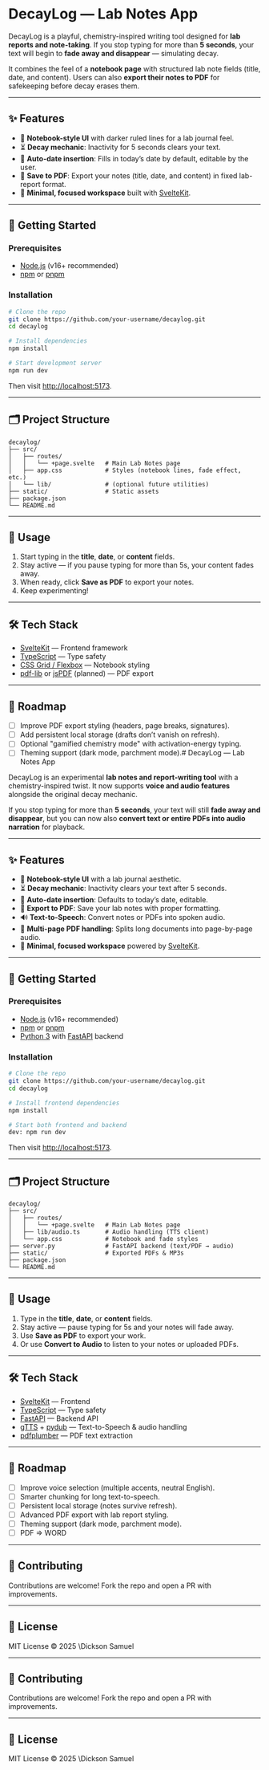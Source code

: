   # DecayLog — Lab Notes App

  DecayLog is a playful, chemistry-inspired writing tool designed for **lab reports and note-taking**.
  If you stop typing for more than **5 seconds**, your text will begin to **fade away and disappear** — simulating decay.

  It combines the feel of a **notebook page** with structured lab note fields (title, date, and content). Users can also **export their notes to PDF** for safekeeping before decay erases them.

  ---

  ## ✨ Features

  * 🧪 **Notebook-style UI** with darker ruled lines for a lab journal feel.
  * ⏳ **Decay mechanic**: Inactivity for 5 seconds clears your text.
  * 📅 **Auto-date insertion**: Fills in today’s date by default, editable by the user.
  * 💾 **Save to PDF**: Export your notes (title, date, and content) in fixed lab-report format.
  * 🎨 **Minimal, focused workspace** built with [SvelteKit](https://kit.svelte.dev).

  ---

  ## 🚀 Getting Started

  ### Prerequisites

  * [Node.js](https://nodejs.org/) (v16+ recommended)
  * [npm](https://www.npmjs.com/) or [pnpm](https://pnpm.io/)

  ### Installation

  ```bash
  # Clone the repo
  git clone https://github.com/your-username/decaylog.git
  cd decaylog

  # Install dependencies
  npm install

  # Start development server
  npm run dev
  ```

  Then visit [http://localhost:5173](http://localhost:5173).

  ---

  ## 🗂 Project Structure

  ```
  decaylog/
  ├── src/
  │   ├── routes/
  │   │   └── +page.svelte   # Main Lab Notes page
  │   ├── app.css            # Styles (notebook lines, fade effect, etc.)
  │   └── lib/               # (optional future utilities)
  ├── static/                # Static assets
  ├── package.json
  └── README.md
  ```

  ---

  ## 📄 Usage

  1. Start typing in the **title**, **date**, or **content** fields.
  2. Stay active — if you pause typing for more than 5s, your content fades away.
  3. When ready, click **Save as PDF** to export your notes.
  4. Keep experimenting!

  ---

  ## 🛠 Tech Stack

  * [SvelteKit](https://kit.svelte.dev) — Frontend framework
  * [TypeScript](https://www.typescriptlang.org/) — Type safety
  * [CSS Grid / Flexbox](https://developer.mozilla.org/en-US/docs/Learn/CSS/CSS_layout) — Notebook styling
  * [pdf-lib](https://pdf-lib.js.org/) or [jsPDF](https://github.com/parallax/jsPDF) (planned) — PDF export

  ---

  ## 📌 Roadmap

  * [ ] Improve PDF export styling (headers, page breaks, signatures).
  * [ ] Add persistent local storage (drafts don’t vanish on refresh).
  * [ ] Optional "gamified chemistry mode" with activation-energy typing.
  * [ ] Theming support (dark mode, parchment mode).# DecayLog — Lab Notes App

DecayLog is an experimental **lab notes and report-writing tool** with a chemistry-inspired twist. It now supports **voice and audio features** alongside the original decay mechanic.

If you stop typing for more than **5 seconds**, your text will still **fade away and disappear**, but you can now also **convert text or entire PDFs into audio narration** for playback.

---

## ✨ Features

* 🧪 **Notebook-style UI** with a lab journal aesthetic.
* ⏳ **Decay mechanic**: Inactivity clears your text after 5 seconds.
* 📅 **Auto-date insertion**: Defaults to today’s date, editable.
* 💾 **Export to PDF**: Save your lab notes with proper formatting.
* 🔊 **Text-to-Speech**: Convert notes or PDFs into spoken audio.
* 📂 **Multi-page PDF handling**: Splits long documents into page-by-page audio.
* 🎨 **Minimal, focused workspace** powered by [SvelteKit](https://kit.svelte.dev).

---

## 🚀 Getting Started

### Prerequisites

* [Node.js](https://nodejs.org/) (v16+ recommended)
* [npm](https://www.npmjs.com/) or [pnpm](https://pnpm.io/)
* [Python 3](https://www.python.org/) with [FastAPI](https://fastapi.tiangolo.com) backend

### Installation

```bash
# Clone the repo
git clone https://github.com/your-username/decaylog.git
cd decaylog

# Install frontend dependencies
npm install

# Start both frontend and backend
dev: npm run dev
```

Then visit [http://localhost:5173](http://localhost:5173).

---

## 🗂 Project Structure

```
decaylog/
├── src/
│   ├── routes/
│   │   └── +page.svelte   # Main Lab Notes page
│   ├── lib/audio.ts       # Audio handling (TTS client)
│   └── app.css            # Notebook and fade styles
├── server.py              # FastAPI backend (text/PDF → audio)
├── static/                # Exported PDFs & MP3s
├── package.json
└── README.md
```

---

## 📄 Usage

1. Type in the **title**, **date**, or **content** fields.
2. Stay active — pause typing for 5s and your notes will fade away.
3. Use **Save as PDF** to export your work.
4. Or use **Convert to Audio** to listen to your notes or uploaded PDFs.

---

## 🛠 Tech Stack

* [SvelteKit](https://kit.svelte.dev) — Frontend
* [TypeScript](https://www.typescriptlang.org/) — Type safety
* [FastAPI](https://fastapi.tiangolo.com) — Backend API
* [gTTS](https://pypi.org/project/gTTS/) + [pydub](https://github.com/jiaaro/pydub) — Text-to-Speech & audio handling
* [pdfplumber](https://github.com/jsvine/pdfplumber) — PDF text extraction

---

## 📌 Roadmap

* [ ] Improve voice selection (multiple accents, neutral English).
* [ ] Smarter chunking for long text-to-speech.
* [ ] Persistent local storage (notes survive refresh).
* [ ] Advanced PDF export with lab report styling.
* [ ] Theming support (dark mode, parchment mode).
* [ ] PDF => WORD

---

## 🤝 Contributing

Contributions are welcome! Fork the repo and open a PR with improvements.

---

## 📜 License

MIT License © 2025 \Dickson Samuel


  ---

  ## 🤝 Contributing

  Contributions are welcome! Fork the repo and open a PR with improvements.

  ---

  ## 📜 License

  MIT License © 2025 \Dickson Samuel
